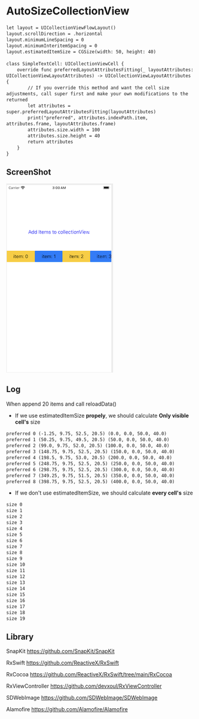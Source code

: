 # AutoSizeCollectionView

```
let layout = UICollectionViewFlowLayout()
layout.scrollDirection = .horizontal
layout.minimumLineSpacing = 0
layout.minimumInteritemSpacing = 0
layout.estimatedItemSize = CGSize(width: 50, height: 40)

class SimpleTextCell: UICollectionViewCell {
    override func preferredLayoutAttributesFitting(_ layoutAttributes: UICollectionViewLayoutAttributes) -> UICollectionViewLayoutAttributes {
        // If you override this method and want the cell size adjustments, call super first and make your own modifications to the returned
        let attributes = super.preferredLayoutAttributesFitting(layoutAttributes)
        print("preferred", attributes.indexPath.item, attributes.frame, layoutAttributes.frame)
        attributes.size.width = 100
        attributes.size.height = 40
        return attributes
    }
}
```

## ScreenShot
![image](https://github.com/drkong1/AutoSizeCollectionView/blob/main/screen.png)



## Log
When append 20 items and call reloadData()

- If we use estimatedItemSize **propely**, we should calculate **Only visible cell's** size
```
preferred 0 (-1.25, 9.75, 52.5, 20.5) (0.0, 0.0, 50.0, 40.0)
preferred 1 (50.25, 9.75, 49.5, 20.5) (50.0, 0.0, 50.0, 40.0)
preferred 2 (99.0, 9.75, 52.0, 20.5) (100.0, 0.0, 50.0, 40.0)
preferred 3 (148.75, 9.75, 52.5, 20.5) (150.0, 0.0, 50.0, 40.0)
preferred 4 (198.5, 9.75, 53.0, 20.5) (200.0, 0.0, 50.0, 40.0)
preferred 5 (248.75, 9.75, 52.5, 20.5) (250.0, 0.0, 50.0, 40.0)
preferred 6 (298.75, 9.75, 52.5, 20.5) (300.0, 0.0, 50.0, 40.0)
preferred 7 (349.25, 9.75, 51.5, 20.5) (350.0, 0.0, 50.0, 40.0)
preferred 8 (398.75, 9.75, 52.5, 20.5) (400.0, 0.0, 50.0, 40.0)
```


- If we don't use estimatedItemSize, we should calculate **every cell's** size
```
size 0
size 1
size 2
size 3
size 4
size 5
size 6
size 7
size 8
size 9
size 10
size 11
size 12
size 13
size 14
size 15
size 16
size 17
size 18
size 19
```


## Library
SnapKit
https://github.com/SnapKit/SnapKit

RxSwift
https://github.com/ReactiveX/RxSwift

RxCocoa
https://github.com/ReactiveX/RxSwift/tree/main/RxCocoa

RxViewController
https://github.com/devxoul/RxViewController

SDWebImage
https://github.com/SDWebImage/SDWebImage

Alamofire
https://github.com/Alamofire/Alamofire
